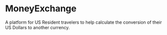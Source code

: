 # MoneyExchange
A platform for US Resident travelers to help calculate the conversion of their US Dollars to another currency.


